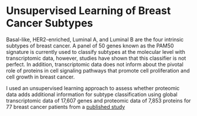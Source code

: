 # Unsupervised Learning of Breast Cancer Subtypes
Basal-like, HER2-enriched, Luminal A, and Luminal B are the four intrinsic subtypes of breast cancer. A panel of 50 genes known as the PAM50 signature is currently used to classify subtypes at the molecular level with transcriptomic data, however, studies have shown that this classifier is not perfect. In addition, transcriptomic data does not inform about the pivotal role of proteins in cell signaling pathways that promote cell proliferation and cell growth in breast cancer. 

I used an unsupervised learning approach to assess whether proteomic data adds additional information for subtype classification using global transcriptomic data of 17,607 genes and proteomic data of 7,853 proteins for 77 breast cancer patients from a [published study](https://www.ncbi.nlm.nih.gov/pubmed/27251275)
